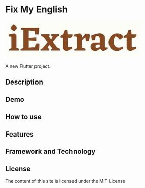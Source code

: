 # Fix My English

![a](assets/logo2.jpg)

A new Flutter project.

## Description

## Demo

## How to use

## Features

## Framework and Technology

## License

The content of this site is licensed under the MIT License
